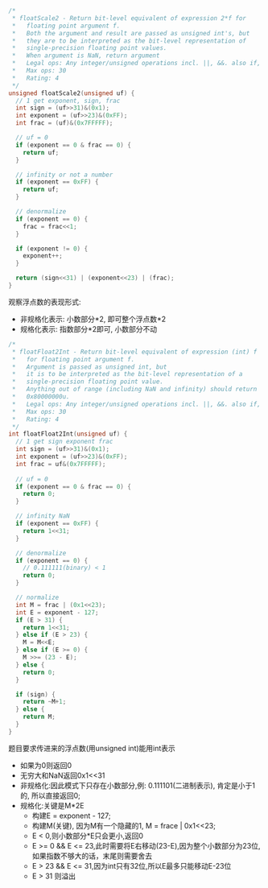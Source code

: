 ```C
/* 
 * floatScale2 - Return bit-level equivalent of expression 2*f for
 *   floating point argument f.
 *   Both the argument and result are passed as unsigned int's, but
 *   they are to be interpreted as the bit-level representation of
 *   single-precision floating point values.
 *   When argument is NaN, return argument
 *   Legal ops: Any integer/unsigned operations incl. ||, &&. also if, while
 *   Max ops: 30
 *   Rating: 4
 */
unsigned floatScale2(unsigned uf) {
  // 1 get exponent, sign, frac
  int sign = (uf>>31)&(0x1);
  int exponent = (uf>>23)&(0xFF);
  int frac = (uf)&(0x7FFFFF);

  // uf = 0
  if (exponent == 0 & frac == 0) {
    return uf;
  }

  // infinity or not a number
  if (exponent == 0xFF) {
    return uf;
  }

  // denormalize
  if (exponent == 0) {
    frac = frac<<1;
  }

  if (exponent != 0) {
    exponent++;
  }

  return (sign<<31) | (exponent<<23) | (frac);
}
```

观察浮点数的表现形式:  
* 非规格化表示: 小数部分\*2, 即可整个浮点数\*2
* 规格化表示: 指数部分*2即可, 小数部分不动

```C
/* 
 * floatFloat2Int - Return bit-level equivalent of expression (int) f
 *   for floating point argument f.
 *   Argument is passed as unsigned int, but
 *   it is to be interpreted as the bit-level representation of a
 *   single-precision floating point value.
 *   Anything out of range (including NaN and infinity) should return
 *   0x80000000u.
 *   Legal ops: Any integer/unsigned operations incl. ||, &&. also if, while
 *   Max ops: 30
 *   Rating: 4
 */
int floatFloat2Int(unsigned uf) {
  // 1 get sign exponent frac
  int sign = (uf>>31)&(0x1);
  int exponent = (uf>>23)&(0xFF);
  int frac = uf&(0x7FFFFF);
  
  // uf = 0 
  if (exponent == 0 & frac == 0) {
    return 0;
  }

  // infinity NaN
  if (exponent == 0xFF) {
    return 1<<31;
  }

  // denormalize
  if (exponent == 0) {
    // 0.111111(binary) < 1
    return 0;
  }

  // normalize
  int M = frac | (0x1<<23);
  int E = exponent - 127;
  if (E > 31) {
    return 1<<31;
  } else if (E > 23) {
    M = M<<E;
  } else if (E >= 0) {
    M >>= (23 - E);
  } else {
    return 0;
  }

  if (sign) {
    return ~M+1;
  } else {
    return M;
  }
}
```

题目要求传进来的浮点数(用unsigned int)能用int表示  
* 如果为0则返回0
* 无穷大和NaN返回0x1<<31
* 非规格化:因此模式下只存在小数部分,例: 0.111101(二进制表示), 肯定是小于1的, 所以直接返回0;
* 规格化:关键是M*2E
    * 构建E = exponent - 127;
    * 构建M(关键), 因为M有一个隐藏的1, M = frace | 0x1<<23;
    * E < 0,则小数部分*E只会更小,返回0
    * E >= 0 && E <= 23,此时需要将E右移动(23-E),因为整个小数部分为23位,如果指数不够大的话，末尾则需要舍去
    * E > 23 && E <= 31,因为int只有32位,所以E最多只能移动E-23位
    * E > 31 则溢出 